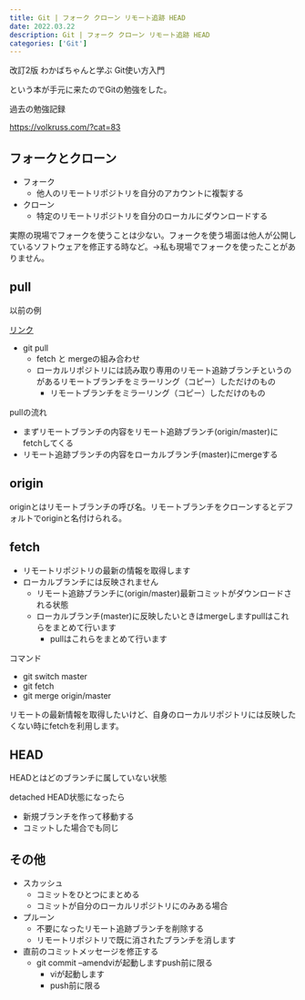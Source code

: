 ```yaml
---
title: Git | フォーク クローン リモート追跡 HEAD
date: 2022.03.22
description: Git | フォーク クローン リモート追跡 HEAD
categories: ['Git']
---
```


改訂2版 わかばちゃんと学ぶ Git使い方入門

という本が手元に来たのでGitの勉強をした。

過去の勉強記録

https://volkruss.com/?cat=83


## フォークとクローン

* フォーク
  * 他人のリモートリポジトリを自分のアカウントに複製する
* クローン
  * 特定のリモートリポジトリを自分のローカルにダウンロードする

実際の現場でフォークを使うことは少ない。フォークを使う場面は他人が公開しているソフトウェアを修正する時など。→私も現場でフォークを使ったことがありません。

## pull


以前の例

[リンク](/posts/p1046)





* git pull
  * fetch と mergeの組み合わせ
  * ローカルリポジトリには読み取り専用のリモート追跡ブランチというのがあるリモートブランチをミラーリング（コピー）しただけのもの
    * リモートブランチをミラーリング（コピー）しただけのもの

pullの流れ
* まずリモートブランチの内容をリモート追跡ブランチ(origin/master)にfetchしてくる
* リモート追跡ブランチの内容をローカルブランチ(master)にmergeする

## origin


originとはリモートブランチの呼び名。リモートブランチをクローンするとデフォルトでoriginと名付けられる。

## fetch

* リモートリポジトリの最新の情報を取得します
* ローカルブランチには反映されません
  * リモート追跡ブランチに(origin/master)最新コミットがダウンロードされる状態
  * ローカルブランチ(master)に反映したいときはmergeしますpullはこれらをまとめて行います
    * pullはこれらをまとめて行います

コマンド
* git switch master
* git fetch
* git merge origin/master

リモートの最新情報を取得したいけど、自身のローカルリポジトリには反映したくない時にfetchを利用します。

## HEAD


HEADとはどのブランチに属していない状態

detached HEAD状態になったら
* 新規ブランチを作って移動する
* コミットした場合でも同じ

## その他

* スカッシュ
  * コミットをひとつにまとめる
  * コミットが自分のローカルリポジトリにのみある場合
* プルーン
  * 不要になったリモート追跡ブランチを削除する
  * リモートリポジトリで既に消されたブランチを消します
* 直前のコミットメッセージを修正する
  * git commit –amendviが起動しますpush前に限る
    * viが起動します
    * push前に限る



